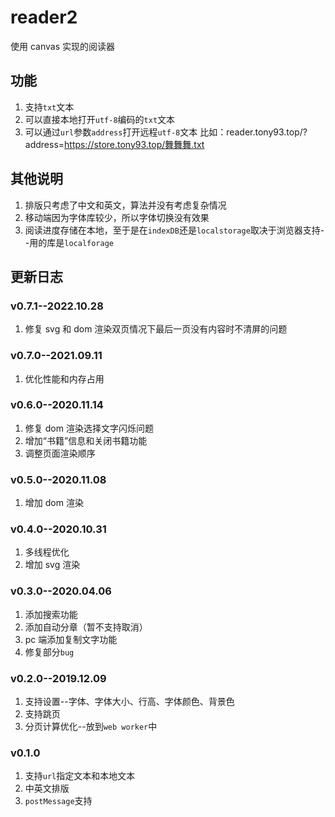 # reader2

使用 canvas 实现的阅读器

## 功能

1. 支持`txt`文本
2. 可以直接本地打开`utf-8`编码的`txt`文本
3. 可以通过`url`参数`address`打开远程`utf-8`文本
   比如：reader.tony93.top/?address=https://store.tony93.top/舞舞舞.txt

## 其他说明

1. 排版只考虑了中文和英文，算法并没有考虑复杂情况
2. 移动端因为字体库较少，所以字体切换没有效果
3. 阅读进度存储在本地，至于是在`indexDB`还是`localstorage`取决于浏览器支持--用的库是`localforage`

## 更新日志

### v0.7.1--2022.10.28

1. 修复 svg 和 dom 渲染双页情况下最后一页没有内容时不清屏的问题

### v0.7.0--2021.09.11

1. 优化性能和内存占用

### v0.6.0--2020.11.14

1. 修复 dom 渲染选择文字闪烁问题
2. 增加“书籍”信息和关闭书籍功能
3. 调整页面渲染顺序

### v0.5.0--2020.11.08

1. 增加 dom 渲染

### v0.4.0--2020.10.31

1. 多线程优化
2. 增加 svg 渲染

### v0.3.0--2020.04.06

1. 添加搜索功能
2. 添加自动分章（暂不支持取消）
3. pc 端添加复制文字功能
4. 修复部分`bug`

### v0.2.0--2019.12.09

1. 支持设置--字体、字体大小、行高、字体颜色、背景色
2. 支持跳页
3. 分页计算优化--放到`web worker`中

### v0.1.0

1. 支持`url`指定文本和本地文本
2. 中英文排版
3. `postMessage`支持
